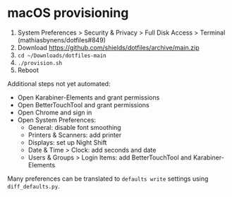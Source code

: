 # macOS provisioning

1. System Preferences > Security & Privacy > Full Disk Access > Terminal (mathiasbynens/dotfiles#849)
2. Download https://github.com/shields/dotfiles/archive/main.zip
3. `cd ~/Downloads/dotfiles-main`
4. `./provision.sh`
5. Reboot

Additional steps not yet automated:

- Open Karabiner-Elements and grant permissions
- Open BetterTouchTool and grant permissions
- Open Chrome and sign in
- Open System Preferences:
  - General: disable font smoothing
  - Printers & Scanners: add printer
  - Displays: set up Night Shift
  - Date & Time > Clock: add seconds and date
  - Users & Groups > Login Items: add BetterTouchTool and Karabiner-Elements

Many preferences can be translated to `defaults write` settings using
`diff_defaults.py`.
